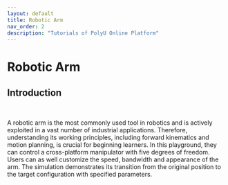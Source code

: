 ```yaml
---
layout: default
title: Robotic Arm
nav_order: 2
description: "Tutorials of PolyU Online Platform"
---
```


# Robotic Arm

## Introduction
<br>

A robotic arm is the most commonly used tool in robotics and is actively exploited in a vast number of industrial applications. Therefore, understanding its working principles, including forward kinematics and motion planning, is crucial for beginning learners. In this playground, they can control a cross-platform manipulator with five degrees of freedom. Users can as well customize the speed, bandwidth and appearance of the arm. The simulation demonstrates its transition from the original position to the target configuration with specified parameters. 

